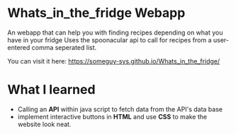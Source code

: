 # Whats_in_the_fridge Webapp

An webapp that can help you with finding recipes depending on what you have in your fridge
Uses the spoonacular api to call for recipes from a user-entered comma seperated list.

You can visit it here: https://someguy-sys.github.io/Whats_in_the_fridge/

# What I learned
- Calling an **API** within java script to fetch data from the API's data base
- implement interactive buttons in **HTML** and use **CSS** to make the website look neat.
